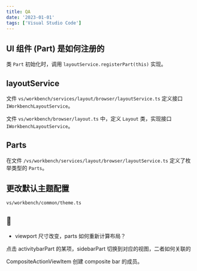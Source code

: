 ```yaml
---
title: QA
date: '2023-01-01'
tags: ['Visual Studio Code']
---
```


## UI 组件 (Part) 是如何注册的

类 `Part` 初始化时，调用 `layoutService.registerPart(this)` 实现。

## layoutService

文件 `vs/workbench/services/layout/browser/layoutService.ts` 定义接口 `IWorkbenchLayoutService`。

文件 `vs/workbench/browser/layout.ts` 中，定义 `Layout` 类，实现接口 `IWorkbenchLayoutService`。

## Parts

在文件 `/vs/workbench/services/layout/browser/layoutService.ts` 定义了枚举类型的 `Parts`。

## 更改默认主题配置

`vs/workbench/common/theme.ts`

## 🤔

- viewport 尺寸改变，parts 如何重新计算布局？

点击 activitybarPart 的某项，sidebarPart 切换到对应的视图，二者如何关联的

CompositeActionViewItem 创建 composite bar 的成员。
